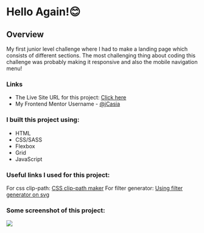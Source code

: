 # Hello Again!😊

## Overview

My first junior level challenge where I had to make a landing page which consists of different sections. The most challenging thing about coding this challenge was probably making it responsive and also the mobile navigation menu!

### Links

- The Live Site URL for this project: [Click here](https://jcasia.github.io/Sunnyside-Agency-Landing-Page/)
- My Frontend Mentor Username - [@jCasia](https://www.frontendmentor.io/profile/jCasia)

### I built this project using:

- HTML
- CSS/SASS
- Flexbox
- Grid
- JavaScript

### Useful links I used for this project:

For css clip-path: [CSS clip-path maker](https://bennettfeely.com/clippy/)
For filter generator: [Using filter generator on svg](https://codepen.io/sosuke/pen/Pjoqqp)

### Some screenshot of this project:

![](./images/desktop-view.png)

